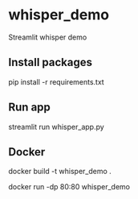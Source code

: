 # whisper_demo
Streamlit whisper demo


## Install packages
pip install -r requirements.txt 

## Run app
streamlit run whisper_app.py 

## Docker 
docker build -t whisper_demo .

docker run -dp 80:80 whisper_demo
